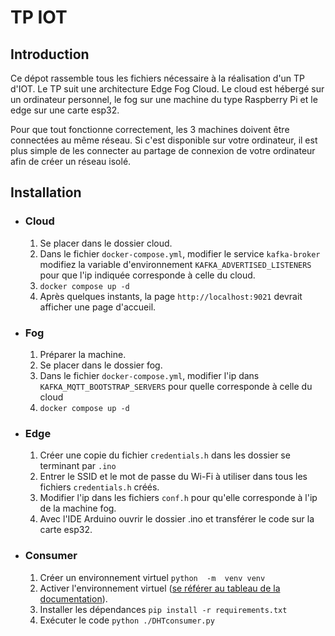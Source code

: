 # TP IOT
## Introduction
Ce dépot rassemble tous les fichiers nécessaire à la réalisation d'un TP d'IOT.
Le TP suit une architecture Edge Fog Cloud. Le cloud est hébergé sur un ordinateur personnel, le fog sur une machine du type Raspberry Pi et le edge sur une carte esp32.

Pour que tout fonctionne correctement, les 3 machines doivent être connectées au même réseau. Si c'est disponible sur votre ordinateur, il est plus simple de les connecter au partage de connexion de votre ordinateur afin de créer un réseau isolé.
## Installation

 - ### Cloud
	 1. Se placer dans le dossier cloud.
	 2. Dans le fichier `docker-compose.yml`, modifier le service `kafka-broker` modifiez la variable d'environnement `KAFKA_ADVERTISED_LISTENERS` pour que l'ip indiquée corresponde à celle du cloud.
	 3. `docker compose up -d`
	 4. Après quelques instants, la page `http://localhost:9021` devrait afficher une page d'accueil.
 - ### Fog
	 1. Préparer la machine.
	 2. Se placer dans le dossier fog.
	 3. Dans le fichier `docker-compose.yml`, modifier l'ip dans `KAFKA_MQTT_BOOTSTRAP_SERVERS` pour quelle corresponde à celle du cloud
	 4. `docker compose up -d`
 - ### Edge
	 1. Créer une copie du fichier `credentials.h` dans les dossier se terminant par `.ino`
	 2. Entrer le SSID et le mot de passe du Wi-Fi à utiliser dans tous les fichiers `credentials.h` créés.
	 3. Modifier l'ip dans les fichiers `conf.h` pour qu'elle corresponde à l'ip de la machine fog.
	 4. Avec l'IDE Arduino ouvrir le dossier .ino et transférer le code sur la carte esp32.
 - ### Consumer
	 1. Créer un environnement virtuel `python  -m  venv venv`
	 2. Activer l'environnement virtuel ([se référer au tableau de la documentation](https://docs.python.org/3/library/venv.html#how-venvs-work)).
	 3. Installer les dépendances `pip install -r requirements.txt`
	 4. Exécuter le code `python ./DHTconsumer.py`